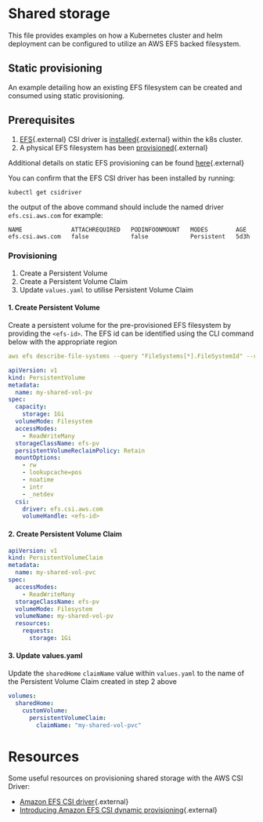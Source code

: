 # Shared storage
This file provides examples on how a Kubernetes cluster and helm deployment can be configured to utilize an AWS EFS backed filesystem.

## Static provisioning
An example detailing how an existing EFS filesystem can be created and consumed using static provisioning.

## Prerequisites
1. [EFS](https://github.com/kubernetes-sigs/aws-efs-csi-driver){.external} CSI driver is [installed](https://www.eksworkshop.com/beginner/190_efs/efs-csi-driver/){.external} within the k8s cluster.
2. A physical EFS filesystem has been [provisioned](https://docs.aws.amazon.com/eks/latest/userguide/efs-csi.html#efs-create-filesystem){.external}

Additional details on static EFS provisioning can be found [here](https://github.com/kubernetes-sigs/aws-efs-csi-driver/tree/master/examples/kubernetes/static_provisioning){.external}

You can confirm that the EFS CSI driver has been installed by running:

```shell
kubectl get csidriver
```
the output of the above command should include the named driver `efs.csi.aws.com` for example:
```shell
NAME              ATTACHREQUIRED   PODINFOONMOUNT   MODES        AGE
efs.csi.aws.com   false            false            Persistent   5d3h
```

### Provisioning
1. Create a Persistent Volume
2. Create a Persistent Volume Claim
3. Update `values.yaml` to utilise Persistent Volume Claim

#### 1. Create Persistent Volume
Create a persistent volume for the pre-provisioned EFS filesystem by providing the `<efs-id>`. The EFS id can be identified using the CLI command below with the appropriate region

```yaml
aws efs describe-file-systems --query "FileSystems[*].FileSystemId" --region ap-southeast-2
```

```yaml
apiVersion: v1
kind: PersistentVolume
metadata:
  name: my-shared-vol-pv
spec:
  capacity:
    storage: 1Gi
  volumeMode: Filesystem
  accessModes:
    - ReadWriteMany
  storageClassName: efs-pv
  persistentVolumeReclaimPolicy: Retain
  mountOptions:
    - rw
    - lookupcache=pos
    - noatime
    - intr
    - _netdev
  csi:
    driver: efs.csi.aws.com
    volumeHandle: <efs-id>
```

#### 2. Create Persistent Volume Claim
```yaml
apiVersion: v1
kind: PersistentVolumeClaim
metadata:
  name: my-shared-vol-pvc
spec:
  accessModes:
    - ReadWriteMany
  storageClassName: efs-pv
  volumeMode: Filesystem
  volumeName: my-shared-vol-pv
  resources:
    requests:
      storage: 1Gi
```

#### 3. Update values.yaml
Update the `sharedHome` `claimName` value within `values.yaml` to the name of the Persistent Volume Claim created in step 2 above

```yaml
volumes:
  sharedHome:
    customVolume:
      persistentVolumeClaim:
        claimName: "my-shared-vol-pvc"
```

# Resources
Some useful resources on provisioning shared storage with the AWS CSI Driver:

- [Amazon EFS CSI driver]( https://docs.aws.amazon.com/eks/latest/userguide/efs-csi.html){.external}
- [Introducing Amazon EFS CSI dynamic provisioning](https://aws.amazon.com/blogs/containers/introducing-efs-csi-dynamic-provisioning/){.external}
